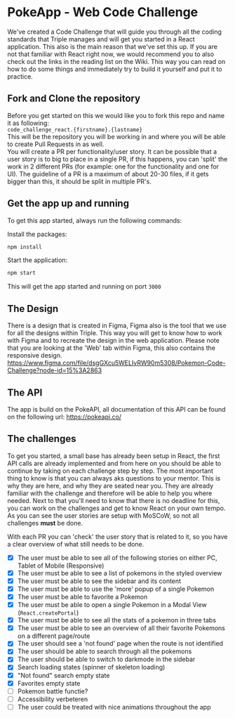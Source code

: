 # PokeApp - Web Code Challenge

We've created a Code Challenge that will guide you through all the coding standards that Triple manages and will get you started in a React application.
This also is the main reason that we've set this up.
If you are not that familiar with React right now, we would recommend you to also check out the links in the reading list on the Wiki. This way you can read on how to do some things and immediately try to build it yourself and put it to practice. 

## Fork and Clone the repository
Before you get started on this we would like you to fork this repo and name it as following:  
`code_challenge_react.{firstname}.{lastname}`  
This will be the repository you will be working in and where you will be able to create Pull Requests in as well.  
You will create a PR per functionality/user story. It can be possible that a user story is to big to place in a single PR, if this happens, you can 'split' the work in 2 different PRs (for example: one for the functionality and one for UI).
The guideline of a PR is a maximum of about 20-30 files, if it gets bigger than this, it should be split in multiple PR's.

## Get the app up and running
To get this app started, always run the following commands:

Install the packages:
```tcl
npm install
```
Start the application:
```tcl
npm start
```
This will get the app started and running on port `3000`

## The Design
There is a design that is created in Figma, Figma also is the tool that we use for all the designs within Triple.
This way you will get to know how to work with Figma and to recreate the design in the web application.
Please note that you are looking at the 'Web' tab within Figma, this also contains the responsive design.
https://www.figma.com/file/dsgGXcu5WELIvRW90m5308/Pokemon-Code-Challenge?node-id=15%3A2863

## The API
The app is build on the PokeAPI, all documentation of this API can be found on the following url:
https://pokeapi.co/ 


## The challenges
To get you started, a small base has already been setup in React, the first API calls are already implemented and from here on you should be able to continue by taking on each challenge step by step.
The most important thing to know is that you can always aks questions to your mentor. This is why they are here, and why they are seated near you. They are already familiar with the challenge and therefore will be able to help you where needed.
Next to that you'll need to know that there is no deadline for this, you can work on the challenges and get to know React on your own tempo. As you can see the user stories are setup with MoSCoW, so not all challenges **must** be done.

With each PR you can 'check' the user story that is related to it, so you have a clear overview of what still needs to be done.

- [x] The user must be able to see all of the following stories on either PC, Tablet of Mobile (Responsive)
- [x] The user must be able to see a list of pokemons in the styled overview
- [x] The user must be able to see the sidebar and its content
- [x] The user must be able to use the 'more' popup of a single Pokemon
- [x] The user must be able to favorite a Pokemon
- [x] The user must be able to open a single Pokemon in a Modal View (`React.createPortal`)
- [x] The user must be able to see all the stats of a pokemon in three tabs
- [x] The user must be able to see an overview of all their favorite Pokemons on a different page/route
- [x] The user should see a 'not found' page when the route is not identified
- [x] The user should be able to search through all the pokemons
- [x] The user should be able to switch to darkmode in the sidebar
- [x] Search loading states (spinner of skeleton loading)
- [x] "Not found" search empty state
- [x] Favorites empty state
- [ ] Pokemon battle functie?
- [ ] Accessibility verbeteren
- [ ] The user could be treated with nice animations throughout the app
